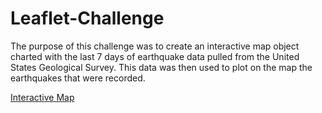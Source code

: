 # Leaflet-Challenge


The purpose of this challenge was to create an interactive map object charted with the last 7 days of earthquake data pulled from the United States Geological Survey. This data was then used to plot on the map the earthquakes that were recorded.

<a href="file:///C:/Users/14043/Leaflet-Challenge/StarterCode/index.html">Interactive Map</a>
